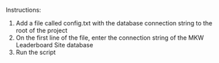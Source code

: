 Instructions:

1. Add a file called config.txt with the database connection string to the root of the project
2. On the first line of the file, enter the connection string of the MKW Leaderboard Site database
3. Run the script
